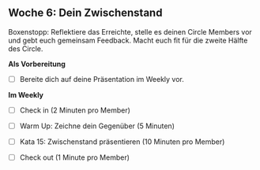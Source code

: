 ## Woche 6: Dein Zwischenstand

Boxenstopp: Reflektiere das Erreichte, stelle es deinen Circle Members vor und gebt euch gemeinsam Feedback. Macht euch fit für die zweite Hälfte des Circle.

**Als Vorbereitung**

- [ ] Bereite dich auf deine Präsentation im Weekly vor. 

**Im Weekly**

- [ ] Check in (2 Minuten pro Member)

- [ ] Warm Up: Zeichne dein Gegenüber (5 Minuten)

- [ ] Kata 15: Zwischenstand präsentieren (10 Minuten pro Member)

- [ ] Check out (1 Minute pro Member)